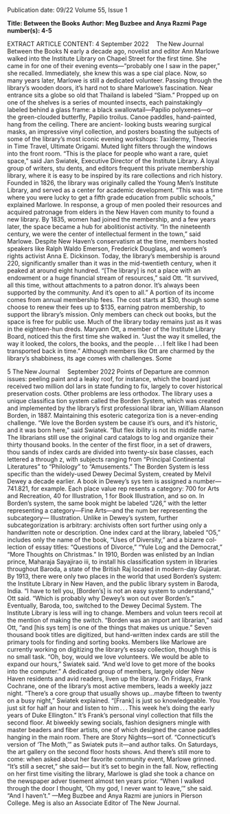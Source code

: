 Publication date: 09/22
Volume 55, Issue 1

**Title: Between the Books**
**Author: Meg Buzbee and Anya Razmi**
**Page number(s): 4-5**

EXTRACT ARTICLE CONTENT:
4
September 2022      The New Journal
Between the Books
N
early a decade ago, novelist and 
editor Ann Marlowe walked into 
the Institute Library on Chapel Street 
for the first time. She came in for one 
of their evening events—“probably 
one I saw in the paper,” she recalled. 
Immediately, she knew this was a spe­
cial place. Now, so many years later, 
Marlowe is still a dedicated volunteer.
Passing 
through 
the 
library’s 
wooden doors, it’s hard not to share 
Marlowe’s 
fascination. 
Near 
entrance sits a globe so old that 
Thailand is labeled “Siam.” Propped 
up on one of the shelves is a series of 
mounted insects, each painstakingly 
labeled behind a glass frame: a black 
swallowtail—Papilio polyxenes—or the 
green-clouded butterfly, Papilio troilus. 
Canoe paddles, hand-painted, hang
from the ceiling. There are ancient-
looking busts wearing surgical masks, 
an impressive vinyl collection, and 
posters boasting the subjects of some 
of the library’s most iconic evening 
workshops: Taxidermy, Theories in Time 
Travel, Ultimate Origami. 
Muted light filters through the 
windows into the front room. “This 
is the place for people who want a 
rare, quiet space,” said Jan Swiatek, 
Executive Director of the Institute 
Library. A loyal group of writers, stu­
dents, and editors frequent this private 
membership library, where it is easy to 
be inspired by its rare collections and 
rich history.
Founded in 1826, the library was 
originally called the Young Men’s 
Institute Library, and served as a center 
for academic development. “This was a 
time where you were lucky to get a fifth 
grade education from public schools,” 
explained Marlowe. 
In response, a group of men pooled 
their resources and acquired patronage 
from elders in the New Haven com­
munity to found a new library. By 1835, 
women had joined the membership, 
and a few years later, the space became 
a hub for abolitionist activity.
“In the nineteenth century, we 
were the center of intellectual ferment 
in the town,” said Marlowe. Despite 
New Haven’s conservatism at the time, 
members hosted speakers like Ralph 
Waldo Emerson, Frederick Douglass, 
and women’s rights activist Anna E. 
Dickinson.
Today, the library’s membership is 
around 220, significantly smaller than it 
was in the mid-twentieth century, when 
it peaked at around eight hundred. 
“[The library] is not a place with an 
endowment or a huge financial stream 
of resources,” said Ott. “It survived, 
all this time, without attachments to a 
patron donor. It’s always been supported 
by the community. And it’s open to all.” 
A portion of its income comes 
from annual membership fees. The 
cost starts at $30, though some choose 
to renew their fees up to $135, earning 
patron membership, to support the 
library’s mission. Only members can 
check out books, but the space is free 
for public use. 
Much of the library today remains 
just as it was in the eighteen-hun­
dreds. Maryann Ott, a member of the 
Institute Library Board, noticed this the 
first time she walked in. “Just the way it 
smelled, the way it looked, the colors, 
the books, and the people . . . I felt like I 
had been transported back in time.”
Although members like Ott are 
charmed by the library’s shabbiness, 
its age comes with challenges. Some


5
The New Journal      September 2022
Points of Departure
are common issues: peeling paint and 
a leaky roof, for instance, which the 
board just received two million dol­
lars in state funding to fix, largely
to cover historical preservation costs. 
Other problems are less orthodox. 
The library uses a unique classifica­
tion system called the Borden System, 
which was created and implemented 
by the library’s first professional librar­
ian, William Alanson Borden, in 1887. 
Maintaining this esoteric categoriza­
tion is a never-ending challenge. 
“We love the Borden system be­
cause it’s ours, and it’s historic, and it 
was born here,” said Swiatek. “But flex­
ibility is not its middle name.” 
The librarians still use the original 
card catalogs to log and organize their 
thirty thousand books. In the center of 
the first floor, in a set of drawers, thou­
sands of index cards are divided into 
twenty-six base classes, each lettered a 
through z, with subjects ranging from 
“Principal Continental Literatures” to 
“Philology” to “Amusements.” 
The Borden System is less specific 
than the widely-used Dewey Decimal 
System, created by Melvil Dewey a 
decade earlier. A book in Dewey’s sys­
tem is assigned a number—741.821, 
for example. Each place value rep­
resents a category: 700 for Arts and 
Recreation, 40 for Illustration, 1 for 
Book Illustration, and so on. In Borden’s 
system, the same book might be labeled 
“J26,” with the letter representing a 
category—Fine Arts—and the num­
ber representing the subcategory—
Illustration. Unlike in Dewey’s system, 
further subcategorization is arbitrary: 
archivists often sort further using only 
a handwritten note or description. One 
index card at the library, labeled “O5,” 
includes only the name of the book, 
“Uses of Diversity,” and a bizarre col­
lection of essay titles: “Questions of 
Divorce,” “Yule Log and the Democrat,” 
“More Thoughts on Christmas.”
In 1910, Borden was enlisted by an 
Indian prince, Maharaja Sayajirao iii, 
to install his classification system in 
libraries throughout Baroda, a state of 
the British Raj located in modern-day 
Gujarat. By 1913, there were only two 
places in the world that used Borden’s 
system: the Institute Library in New 
Haven, and the public library system in 
Baroda, India.
“I have to tell you, [Borden’s] is 
not an easy system to understand,” Ott 
said. “Which is probably why Dewey’s 
won out over Borden’s.” Eventually, 
Baroda, too, switched to the Dewey 
Decimal System.
The Institute Library is less will­
ing to change. Members and volun­
teers recoil at the mention of making 
the switch. “Borden was an import­
ant librarian,” said Ott, “and [his sys­
tem] is one of the things that makes 
us unique.” Seven thousand book titles 
are digitized, but hand-written index 
cards are still the primary tools for 
finding and sorting books. Members 
like Marlowe are currently working on 
digitizing the library’s essay collection, 
though this is no small task.
“Oh, boy, would we love volunteers. 
We would be able to expand our hours,” 
Swiatek said. “And we’d love to get 
more of the books into the computer.”
A dedicated group of members, 
largely older New Haven residents and 
avid readers, liven up the library. On 
Fridays, Frank Cochrane, one of the 
library’s most active members, leads a 
weekly jazz night.
“There’s a core group that usually 
shows up…maybe fifteen to twenty 
on a busy night,” Swiatek explained. 
“[Frank] is just so knowledgeable. You 
just sit for half an hour and listen to 
him . . . This week he’s doing the early 
years of Duke Ellington.” It’s Frank’s 
personal vinyl collection that fills the 
second floor. 
At biweekly sewing socials, fashion 
designers mingle with master beaders 
and fiber artists, one of which designed 
the canoe paddles hanging in the main 
room. There are Story Nights—sort of. 
“Connecticut’s version of ‘The Moth,’” 
as Swiatek puts it—and author talks. 
On Saturdays, the art gallery on the 
second floor hosts shows. And there’s 
still more to come: when asked about 
her favorite community event, Marlowe 
grinned. “It’s still a secret,” she said—
but it’s set to begin in the fall. 
Now, reflecting on her first time 
visiting the library, Marlowe is glad she 
took a chance on the newspaper adver­
tisement almost ten years prior. 
“When I walked through the door 
I thought, ‘Oh my god, I never want to 
leave,’” she said. “And I haven’t.”
—Meg Buzbee and Anya Razmi 
are juniors in Pierson College. 
Meg is also an Associate Editor
of The New Journal.